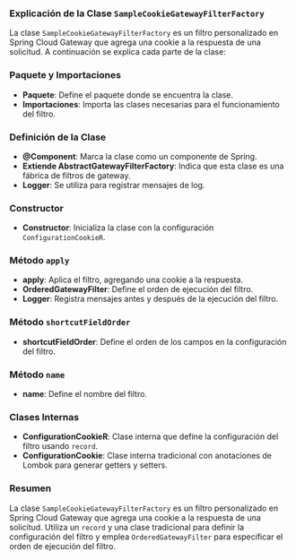 ### Explicación de la Clase `SampleCookieGatewayFilterFactory`

La clase `SampleCookieGatewayFilterFactory` es un filtro personalizado en Spring Cloud Gateway que agrega una cookie a la respuesta de una solicitud. A continuación se explica cada parte de la clase:

### Paquete y Importaciones
- **Paquete**: Define el paquete donde se encuentra la clase.
- **Importaciones**: Importa las clases necesarias para el funcionamiento del filtro.

### Definición de la Clase
- **@Component**: Marca la clase como un componente de Spring.
- **Extiende AbstractGatewayFilterFactory**: Indica que esta clase es una fábrica de filtros de gateway.
- **Logger**: Se utiliza para registrar mensajes de log.

### Constructor
- **Constructor**: Inicializa la clase con la configuración `ConfigurationCookieR`.

### Método `apply`
- **apply**: Aplica el filtro, agregando una cookie a la respuesta.
- **OrderedGatewayFilter**: Define el orden de ejecución del filtro.
- **Logger**: Registra mensajes antes y después de la ejecución del filtro.

### Método `shortcutFieldOrder`
- **shortcutFieldOrder**: Define el orden de los campos en la configuración del filtro.

### Método `name`
- **name**: Define el nombre del filtro.

### Clases Internas
- **ConfigurationCookieR**: Clase interna que define la configuración del filtro usando `record`.
- **ConfigurationCookie**: Clase interna tradicional con anotaciones de Lombok para generar getters y setters.

### Resumen
La clase `SampleCookieGatewayFilterFactory` es un filtro personalizado en Spring Cloud Gateway que agrega una cookie a la respuesta de una solicitud. Utiliza un `record` y una clase tradicional para definir la configuración del filtro y emplea `OrderedGatewayFilter` para especificar el orden de ejecución del filtro.